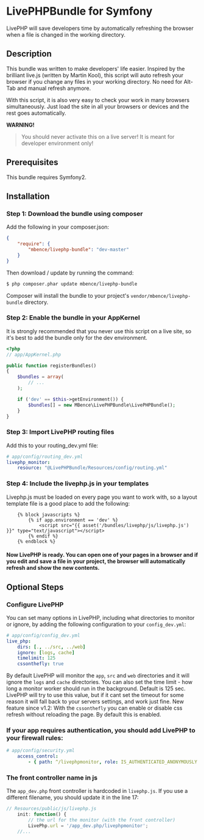 LivePHPBundle for Symfony
=========================

LivePHP will save developers time by automatically refreshing the browser when a file is changed in the working directory.

## Description

This bundle was written to make developers' life easier.
Inspired by the brilliant live.js (written by Martin Kool),
this script will auto refresh your browser if you change any files in your working directory. No need for Alt-Tab and manual refresh anymore.

With this script, it is also very easy to check your work in many browsers simultaneously.
Just load the site in all your browsers or devices and the rest goes automatically.

**WARNING!**
> You should never activate this on a live server! It is meant for developer environment only!

## Prerequisites

This bundle requires Symfony2.

## Installation

### Step 1: Download the bundle using composer

Add the following in your composer.json:

```json
{
    "require": {
        "mbence/livephp-bundle": "dev-master"
    }
}
```

Then download / update by running the command:

``` bash
$ php composer.phar update mbence/livephp-bundle
```

Composer will install the bundle to your project's `vendor/mbence/livephp-bundle` directory.

### Step 2: Enable the bundle in your AppKernel

It is strongly recommended that you never use this script on a live site, so it's best to add the bundle only for the dev environment.

``` php
<?php
// app/AppKernel.php

public function registerBundles()
{
    $bundles = array(
        // ...
    );

    if ('dev' == $this->getEnvironment()) {
        $bundles[] = new MBence\LivePHPBundle\LivePHPBundle();
    }
}
```

### Step 3: Import LivePHP routing files

Add this to your routing_dev.yml file:
``` yaml
# app/config/routing_dev.yml
livephp_monitor:
    resource: "@LivePHPBundle/Resources/config/routing.yml"
```

### Step 4: Include the livephp.js in your templates

Livephp.js must be loaded on every page you want to work with, so a layout template file is a good place to add the following:
``` twig
    {% block javascripts %}
        {% if app.environment == 'dev' %}
            <script src="{{ asset('/bundles/livephp/js/livephp.js') }}" type="text/javascript"></script>
        {% endif %}
    {% endblock %}
```

#### Now LivePHP is ready. You can open one of your pages in a browser and if you edit and save a file in your project, the browser will automatically refresh and show the new contents.


## Optional Steps

### Configure LivePHP

You can set many options in LivePHP, including what directories to monitor or ignore, by adding the following configuration to your `config_dev.yml`:
``` yaml
# app/config/config_dev.yml
live_php:
    dirs: [., ../src, ../web]
    ignore: [logs, cache]
    timelimit: 125
    cssonthefly: true
```
By default LivePHP will monitor the `app`, `src` and `web` directories and it will ignore the `logs` and `cache` directories.
You can also set the time limit - how long a monitor worker should run in the background. Default is 125 sec. LivePHP will try to use this value,
but if it cant set the timeout for some reason it will fall back to your servers settings, and work just fine.
New feature since v1.2: With the `cssonthefly` you can enable or disable css refresh without reloading the page. By default this is enabled.


### If your app requires authentication, you should add LivePHP to your firewall rules:

``` yaml
# app/config/security.yml
    access_control:
        - { path: ^/livephpmonitor, role: IS_AUTHENTICATED_ANONYMOUSLY }
```

### The front controller name in js
The `app_dev.php` front controller is hardcoded in `livephp.js`. If you use a different filename, you should update it in the line 17:
``` javascript
// Resources/public/js/livephp.js
    init: function() {
        // the url for the monitor (with the front controller)
        LivePhp.url = '/app_dev.php/livephpmonitor';
    //...
```
